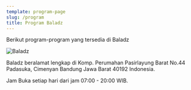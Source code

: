 ```yaml
---
template: program-page
slug: /program
title: Program Baladz
---
```


Berikut program-program yang tersedia di Baladz

![Baladz](/assets/baladzadmin-min.jpg "Baladz")

Baladz beralamat lengkap di Komp. Perumahan Pasirlayung Barat No.44 Padasuka, Cimenyan Bandung Jawa Barat 40192 Indonesia.

Jam Buka setiap hari dari jam 07:00 - 20:00 WIB.
